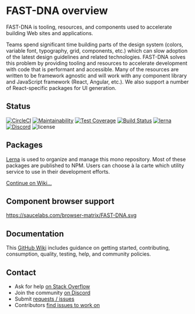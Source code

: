
# FAST-DNA overview
FAST-DNA is tooling, resources, and components used to accelerate building Web sites and applications.

Teams spend significant time building parts of the design system (colors, variable font, typography, grid, components, etc.) which can slow adoption of the latest design guidelines and related technologies. FAST-DNA solves this problem by providing tooling and resources to accelerate development with code that is performant and accessible. Many of the resources are written to be framework agnostic and will work with any component library and JavaScript framework (React, Angular, etc.). We also support a number of React-specific packages for UI generation.

## Status
[![CircleCI](https://circleci.com/gh/Microsoft/fast-dna/tree/master.svg?style=shield&circle-token=d159a8b24ccb8046e07138c98717c32cb92589d6)](https://circleci.com/gh/Microsoft/fast-dna/tree/master)
[![Maintainability](https://api.codeclimate.com/v1/badges/8a74621e634a6e9b9561/maintainability)](https://codeclimate.com/github/Microsoft/fast-dna/maintainability)
[![Test Coverage](https://api.codeclimate.com/v1/badges/8a74621e634a6e9b9561/test_coverage)](https://codeclimate.com/github/Microsoft/fast-dna/test_coverage)
[![Build Status](https://saucelabs.com/buildstatus/FAST-DNA)](https://saucelabs.com/beta/builds/33e17283a9fb447ab220a8e00abe8f26)
[![lerna](https://img.shields.io/badge/maintained%20with-lerna-cc00ff.svg)](https://lernajs.io/)
[![Discord](https://img.shields.io/badge/support%20with-discord-cc00ff.svg)](https://discord.gg/FcSNfg4)
![license](https://img.shields.io/github/license/mashape/apistatus.svg)

## Packages
[Lerna](https://github.com/lerna/lerna#independent-mode---independent) is used to organize and manage this mono repository. Most of these packages are published to NPM. Users can choose à la carte which utility service to use in their development efforts.

[Continue on Wiki...](https://github.com/Microsoft/fast-dna/wiki/Packages)

## Component browser support
https://saucelabs.com/browser-matrix/FAST-DNA.svg

## Documentation
This [GitHub Wiki](https://github.com/Microsoft/fast-dna/wiki) includes guidance on getting started, contributing, consumption, quality, testing, help, and community policies.

## Contact
* Ask for help [on Stack Overflow](https://stackoverflow.com/questions/tagged/fast-dna)
* Join the community [on Discord](https://discord.gg/FcSNfg4)
* Submit [requests / issues](https://github.com/Microsoft/fast-dna/issues/new/choose)
* Contributors [find issues to work on](https://github.com/Microsoft/fast-dna/labels/good%20first%20issue)
